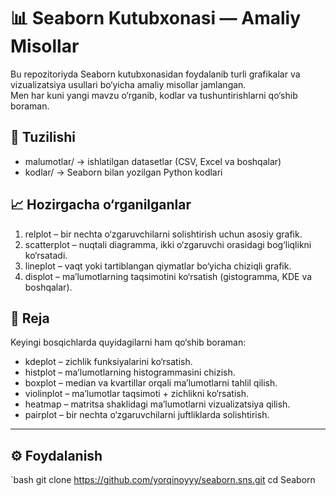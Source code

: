 # 📊 Seaborn Kutubxonasi — Amaliy Misollar  

Bu repozitoriyda Seaborn kutubxonasidan foydalanib turli grafikalar va vizualizatsiya usullari bo‘yicha amaliy misollar jamlangan.  
Men har kuni yangi mavzu o‘rganib, kodlar va tushuntirishlarni qo‘shib boraman.  

## 📂 Tuzilishi  

- malumotlar/ → ishlatilgan datasetlar (CSV, Excel va boshqalar)  
- kodlar/ → Seaborn bilan yozilgan Python kodlari  


## 📈 Hozirgacha o‘rganilganlar  

1. relplot – bir nechta o‘zgaruvchilarni solishtirish uchun asosiy grafik.  
2. scatterplot – nuqtali diagramma, ikki o‘zgaruvchi orasidagi bog‘liqlikni ko‘rsatadi.  
3. lineplot – vaqt yoki tartiblangan qiymatlar bo‘yicha chiziqli grafik.  
4. displot – ma’lumotlarning taqsimotini ko‘rsatish (gistogramma, KDE va boshqalar).  


## 📌 Reja  

Keyingi bosqichlarda quyidagilarni ham qo‘shib boraman:  

- kdeplot – zichlik funksiyalarini ko‘rsatish.  
- histplot – ma’lumotlarning histogrammasini chizish.  
- boxplot – median va kvartillar orqali ma’lumotlarni tahlil qilish.  
- violinplot – ma’lumotlar taqsimoti + zichlikni ko‘rsatish.  
- heatmap – matritsa shaklidagi ma’lumotlarni vizualizatsiya qilish.  
- pairplot – bir nechta o‘zgaruvchilarni juftliklarda solishtirish.  

---

## ⚙️ Foydalanish  

`bash
git clone https://github.com/yorqinoyyy/seaborn.sns.git
cd Seaborn
